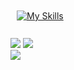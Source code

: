 <a href="https://skillicons.dev">
 <picture><img style="margin: 10px"src="https://skillicons.dev/icons?i=java,spring,angular&perline=7"alt="My Skills"/></picture> 
</a>
<br/>
<br/>
<picture><img src="https://github-readme-stats.vercel.app/api?username=y-hbb&show_icons=true&include_all_commits=true&hide_border=true" /></picture>
<picture><img src="https://github-readme-stats.vercel.app/api/top-langs/?username=y-hbb&langs_count=8&layout=compact&hide_border=true" /></picture>
<br/>
<picture><img src="https://github-readme-activity-graph.vercel.app/graph?username=y-hbb&hide_border=true" /></picture>
